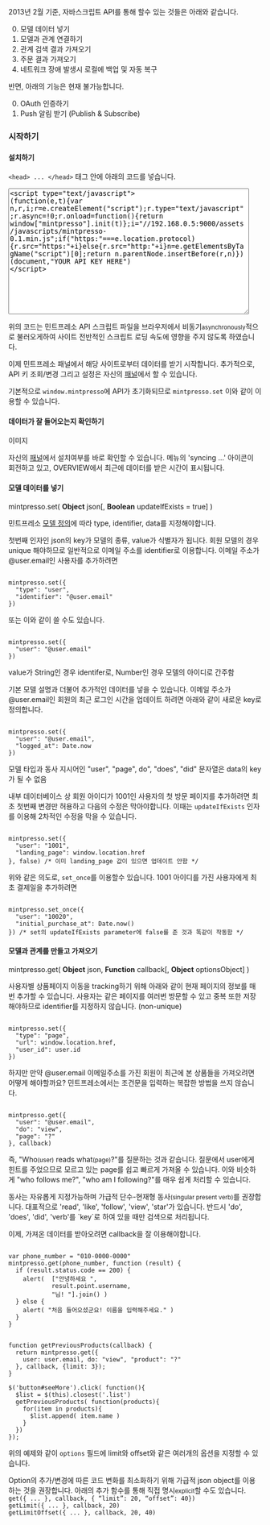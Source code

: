 2013년 2월 기준, 자바스크립트 API를 통해 할수 있는 것들은 아래와 같습니다.

0. 모델 데이터 넣기
0. 모델과 관계 연결하기
0. 관계 검색 결과 가져오기
0. 주문 결과 가져오기
0. 네트워크 장애 발생시 로컬에 백업 및 자동 복구

반면, 아래의 기능은 현재 불가능합니다.

0. OAuth 인증하기
0. Push 알림 받기 (Publish & Subscribe)

### 시작하기
#### 설치하기

`<head> ... </head>` 태그 안에 아래의 코드를 넣습니다.


<textarea class="code" style="width:95%; height:250px">
<script type="text/javascript">
(function(e,t){var n,r,i;r=e.createElement("script");r.type="text/javascript";r.async=!0;r.onload=function(){return window["mintpresso"].init(t)};i="//192.168.0.5:9000/assets/javascripts/mintpresso-0.1.min.js";if("https:"===e.location.protocol){r.src="https:"+i}else{r.src="http:"+i}n=e.getElementsByTagName("script")[0];return n.parentNode.insertBefore(r,n)})(document,"YOUR API KEY HERE")
</script>
</textarea>

위의 코드는 민트프레소 API 스크립트 파일을 브라우저에서 비동기<small>asynchronously</small>적으로 불러오게하여 사이트 전반적인 스크립트 로딩 속도에 영향을 주지 않도록 하였습니다.

이제 민트프레소 패널에서 해당 사이트로부터 데이터를 받기 시작합니다. 추가적으로, API 키 조회/변경 그리고 설정은 자신의 <a href="@routes.Panel.overview(user.id)">패널</a>에서 할 수 있습니다.

<div class="alert alert-block alert-info">
  기본적으로 <code>window.mintpresso</code>에 API가 초기화되므로 <code>mintpresso.set</code> 이와 같이 이용할 수 있습니다.
</div>

#### 데이터가 잘 들어오는지 확인하기

이미지

자신의 <a href="@routes.Panel.overview(user.id)" target="_blank">패널</a>에서 설치여부를 바로 확인할 수 있습니다. 메뉴의 'syncing ...' 아이콘이 회전하고 있고, OVERVIEW에서 최근에 데이터를 받은 시간이 표시됩니다.

#### 모델 데이터를 넣기 

>
mintpresso.set( **Object** json[, **Boolean** updateIfExists = true] )

민트프레소 <a href="" target="_blank">모델 정의</a>에 따라 type, identifier, data를 지정해야합니다.

첫번째 인자인 json의 key가 모델의 종류, value가 식별자가 됩니다. 회원 모델의 경우 unique 해야하므로 일반적으로 이메일 주소를 identifier로 이용합니다. 이메일 주소가 @user.email인 사용자를 추가하려면

<pre><code>
mintpresso.set({
  "type": "user",
  "identifier": "@user.email"
})
</code></pre>

또는 이와 같이 쓸 수도 있습니다.

<pre><code>
mintpresso.set({
  "user": "@user.email"
})
</code></pre>

<div class="alert alert-block alert-warn">
  value가 String인 경우 identifer로, Number인 경우 모델의 아이디로 간주함
</div>

기본 모델 설명과 더불어 추가적인 데이터를 넣을 수 있습니다. 이메일 주소가 @user.email인 회원의 최근 로그인 시간을 업데이트 하려면 아래와 같이 새로운 key로 정의합니다.

<pre><code>
mintpresso.set({
  "user": "@user.email",
  "logged_at": Date.now
})
</code></pre>

<div class="alert alert-block alert-warn">
모델 타입과 동사 지시어인 "user", "page", do", "does", "did" 문자열은 data의  key가 될 수 없음
</div>

내부 데이터베이스 상 회원 아이디가 1001인 사용자의 첫 방문 페이지를 추가하려면 최초 첫번째 변경만 허용하고 다음의 수정은 막아야합니다. 이때는 `updateIfExists` 인자를 이용해 2차적인 수정을 막을 수 있습니다.

<pre><code>
mintpresso.set({
  "user": "1001",
  "landing_page": window.location.href
}, false) /* 이미 landing_page 값이 있으면 업데이트 안함 */
</code></pre>

위와 같은 의도로, `set_once`를 이용할수 있습니다. 1001 아이디를 가진 사용자에게 최초 결제일을 추가하려면

<pre><code>
mintpresso.set_once({
  "user": "10020",
  "initial_purchase_at": Date.now()
}) /* set의 updateIfExists parameter에 false를 준 것과 똑같이 작동함 */
</code></pre>

#### 모델과 관계를 만들고 가져오기

>
mintpresso.get( **Object** json, **Function** callback[, **Object** optionsObject] )

<!--
<pre>jsonObject =
{
  <strong>String</strong> subjectType: (<strong>String</strong> identifier | <strong>Number</strong> modelNo | "?"),
  <strong>String</strong> (verb | do | does | did): (<strong>String</strong> verb | "?"),
  <strong>String</strong> objectType: (<strong>String</strong> identifier | <strong>Number</strong> modelNo | "?"),
})
</pre>

<pre>callbackFunction = 
function (result: Object) { ... }
</pre>

<pre>optionsObject = 
{
  limit: Number,
  offset: Number
}
</pre>
-->

사용자별 상품페이지 이동을 tracking하기 위해 아래와 같이 현재 페이지의 정보를 매번 추가할 수 있습니다. 사용자는 같은 페이지를 여러번 방문할 수 있고 중복 또한 저장해야하므로 identifier를 지정하지 않습니다. (non-unique)

<pre><code>
mintpresso.set({
  "type": "page",
  "url": window.location.href,
  "user_id": user.id
})
</code></pre>

하지만 만약 @user.email 이메일주소를 가진 회원이 최근에 본 상품들을 가져오려면 어떻게 해야할까요? 민트프레소에서는 조건문을 입력하는 복잡한 방법을 쓰지 않습니다.

<pre><code>
mintpresso.get({
  "user": "@user.email",
  "do": "view",
  "page": "?"
}, callback)
</code></pre>

즉, "Who<small>(user)</small> reads what<small>(page)</small>?"를 질문하는 것과 같습니다. 질문에서 user에게 힌트를 주었으므로 모르고 있는 page를 쉽고 빠르게 가져올 수 있습니다. 이와 비슷하게 "who follows me?", "who am I following?"를 매우 쉽게 처리할 수 있습니다.

<div class="alert alert-block alert-info">동사는 자유롭게 지정가능하며 가급적 단수-현재형 동사<small>(singular present verb)</small>를 권장합니다. 대표적으로 'read', 'like', 'follow', 'view', 'star'가 있습니다. 반드시 'do', 'does', 'did', 'verb'를 `key`로 하여 있을 때만 검색으로 처리됩니다.</div>

이제, 가져온 데이터를 받아오려면 callback을 잘 이용해야합니다.

<pre><code>
var phone_number = "010-0000-0000"
mintpresso.get(phone_number, function (result) {
  if (result.status.code == 200) {
    alert(  ["안녕하세요 ",
            result.point.username,
            "님! "].join() )
  } else {
    alert( "처음 들어오셨군요! 이름을 입력해주세요." )
  }
}
</code></pre>

<pre><code>
function getPreviousProducts(callback) {
  return mintpresso.get({
    user: user.email, do: "view", "product": "?"
  }, callback, {limit: 3});
}

$('button#seeMore').click( function(){
  $list = $(this).closest('.list')
  getPreviousProducts( function(products){
    for(item in products){
      $list.append( item.name )
    }
  })
});
</code></pre>
위의 예제와 같이 `options` 필드에 limit와 offset와 같은 여러개의 옵션을 지정할 수 있습니다.

<div class="alert alert-block alert-info">
Option의 추가/변경에 따른 코드 변화를 최소화하기 위해 가급적 json object를 이용하는 것을 권장합니다. 아래의 추가 함수를 통해 직접 명시<small>explicit</small>할 수도 있습니다.
<code>get({ ... }, callback, { “limit”: 20, “offset”: 40})</code><br />
<code>getLimit({ ... }, callback, 20)</code><br />
<code>getLimitOffset({ ... }, callback, 20, 40)</code>
</div>